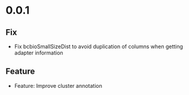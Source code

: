 # 0.0.1

## Fix
* Fix bcbioSmallSizeDist to avoid duplication of columns when getting adapter information

## Feature
* Feature: Improve cluster annotation